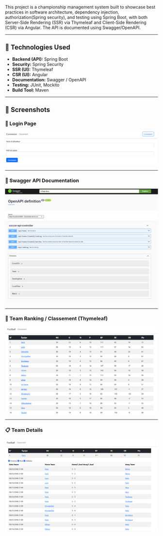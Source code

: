 This project is a championship management system built to showcase best practices in software architecture, dependency injection, authorization(Spring security), and testing using Spring Boot, with both Server-Side Rendering (SSR) via Thymeleaf and Client-Side Rendering (CSR) via Angular. The API is documented using Swagger/OpenAPI.

---

## 📂 Technologies Used
- **Backend (API):** Spring Boot  
- **Security:** Spring Security  
- **SSR (UI):** Thymeleaf  
- **CSR (UI):** Angular  
- **Documentation:** Swagger / OpenAPI  
- **Testing:** JUnit, Mockito  
- **Build Tool:** Maven
---
## 📸 Screenshots

### 🔐 Login Page
![Login Page](./assets/login.png)

---

### 📖 Swagger API Documentation
![Swagger API](./assets/swagger.png)

---

### 🏅 Team Ranking / Classement (Thymeleaf)
![Team Classement](./assets/classement.png)

---

### 📋 Team Details
![Team Details](./assets/details.png)
